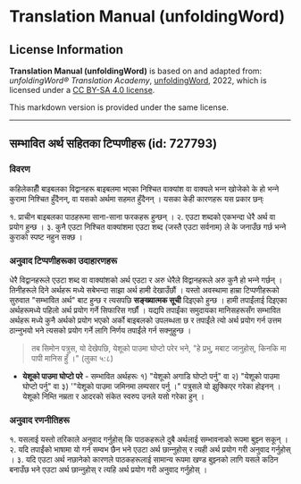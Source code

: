 # Translation Manual (unfoldingWord)

## License Information

**Translation Manual (unfoldingWord)** is based on and adapted from: _unfoldingWord® Translation Academy_, [unfoldingWord](https://unfoldingword.org/utw), 2022, which is licensed under a [CC BY-SA 4.0 license](https://creativecommons.org/licenses/by-sa/4.0/legalcode.en).

This markdown version is provided under the same license.



--------------------------------

## सम्भावित अर्थ सहितका टिप्पणीहरू (id: 727793)

### विवरण

कहिलेकाहीँ बाइबलका विद्वानहरू बाइबलमा भएका निश्‍चित वाक्यांश वा वाक्यले भन्‍न खोजेको के हो भन्‍ने कुरामा निश्‍चित हुँदैनन्, वा यसको अर्थमा सहमत हुँदैनन् । यसका केही कारणहरू यस प्रकार छन्ः

१. प्राचीन बाइबलका पाठहरूमा साना\-साना फरकहरू हुन्छन् । २. एउटा शब्दको एकभन्दा धेरै अर्थ वा प्रयोग हुन्छ । ३. कुनै एउटा निश्‍चित वाक्यांशमा एउटा शब्द (जस्तै एउटा सर्वनाम) ले के जनाउँछ गर्छ भन्‍ने कुराको स्पष्ट नहुन सक्छ ।

### अनुवाद टिप्पणीहरूका उदाहारणहरू

धेरै विद्वानहरूले एउटा शब्द वा वाक्यांशको अर्थ एउटा र अरु धेरैले विद्वानहरूले अरु कुनै हो भन्‍ने गर्छन् । तिनीहरूले दिने अर्थहरू मध्ये सबेभन्दा साझा अर्थ हामी देखाउँछौं । यस्तो अवस्थामा हाम्रा टिप्पणीहरूको सुरुवात "सम्भावित अर्थ" बाट हुन्छ र त्यसपछि **सङ्ख्यात्मक सूची** दिइएको हुन्छ । हामी तपाईंलाई दिइएका अर्थहरूमध्ये पहिलो अर्थ प्रयोग गर्ने सिफारिस गर्छौं । यद्यपि तपाईंका समुदायका मानिसहरूसँग सम्भावित अर्थहरू मध्ये कुनै अर्थको प्रयोग भएको अर्को बाइबलको उपलब्धता छ र तपाईंले त्यो अर्थ प्रयोग गर्न उत्तम ठान्‍नुभयो भने त्यसको प्रयोग गर्ने लागि निर्णय तपाईंले गर्न सक्नुहुन्छ ।

> तब सिमोन पत्रुस, यो देखेपछि, येशूको पाउमा घोप्टो परेर भने, "हे प्रभु, मबाट जानुहोस्, किनकि मा पापी मानिस हुँ ।" (लुका ५:८)

* **येशूको पाउमा घोप्टो परे** \- सम्भावित अर्थहरूः १) "येशूको अगाडि घोप्टो पर्नु" वा २) "येशूको पाउमा घोप्टो पर्नु" वा ३) '"येशूको पाउमा जमिनमा लम्पसार पर्नु ।" पत्रुसले यो झुक्किएर गरेका होइनन् । येशूको निम्ति नम्रता र आदरको संकेत स्वरुप उनले यसो गरेका हुन् ।

### अनुवाद रणनीतिहरू

१. यसलाई यस्तो तरिकाले अनुवाद गर्नुहोस् कि पाठकहरूले दुबै अर्थलाई सम्भावनाको रूपमा बुझ्‍न सकून् । २. यदि तपाईंको भाषामा यो गर्न सम्वभ छैन भने एउटा अर्थ छान्‍नुहोस् र त्यही अर्थ प्रयोग गरी अनुवाद गर्नुहोस् । ३. यदि एउटा अर्थ नछानेको कारणले पाठकहरूलाई सामान्य रूपमा खण्ड बुझ्‍नको लागि यसले कठिन बनाउँछ भने एउटा अर्थ छान्‍नुहोस् र त्यहि अर्थ प्रयोग गरी अनुवाद गर्नुहोस् ।


